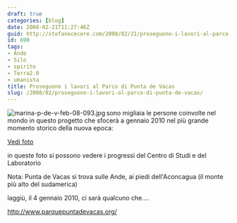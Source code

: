 ```yaml
---
draft: true
categories: [blog]
date: 2008-02-21T11:27:46Z
guid: http://stefanocecere.com/2008/02/21/proseguono-i-lavori-al-parco-di-punta-de-vacas/
id: 690
tags:
- Ande
- Silo
- spirito
- Terra2.0
- umanista
title: Proseguono i lavori al Parco di Punta de Vacas
slug: /2008/02/proseguono-i-lavori-al-parco-di-punta-de-vacas/
---
```


<img src='http://stefanocecere.com/wp-content/uploads/sites/3/2008/02/marina-p-de-v-feb-08-093.thumbnail.jpg' alt='marina-p-de-v-feb-08-093.jpg' align="left" />sono migliaia le persone coinvolte nel mondo in questo progetto che sfocerà a gennaio 2010 nel più grande momento storico della nuova epoca:

[Vedi foto](http://picasaweb.google.es/MarinarojasMH/VOLUNTARIOSFEB08)

in queste foto si possono vedere i progressi del Centro di Studi e del Laboratorio

Nota: Punta de Vacas si trova sulle Ande, ai piedi dell'Aconcagua (il monte più alto del sudamerica)
  
laggiù, il 4 gennaio 2010, ci sarà qualcuno che….

<http://www.parquepuntadevacas.org/>